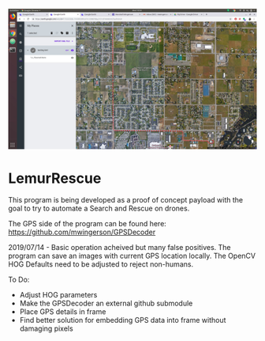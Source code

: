 ![Screenshot](screenshot.jpg)
# LemurRescue

This program is being developed as a proof of concept payload with the goal to try to automate a Search and Rescue on drones.

The GPS side of the program can be found here: https://github.com/mwingerson/GPSDecoder

2019/07/14 - Basic operation acheived but many false positives. The program can save an images with current GPS location locally. The OpenCV HOG Defaults need to be adjusted to reject non-humans.

To Do:
- Adjust HOG parameters
- Make the GPSDecoder an external github submodule
- Place GPS details in frame
- Find better solution for embedding GPS data into frame without damaging pixels


